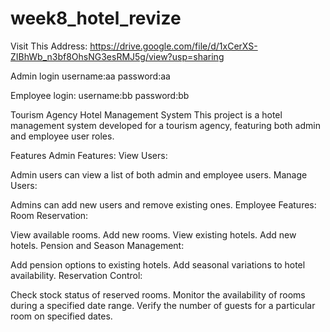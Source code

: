 # week8_hotel_revize

Visit This Address: https://drive.google.com/file/d/1xCerXS-ZIBhWb_n3bf8OhsNG3esRMJ5g/view?usp=sharing

Admin login
  username:aa
  password:aa

Employee login:
  username:bb
  password:bb
  
Tourism Agency Hotel Management System This project is a hotel management system developed for a tourism agency, featuring both admin and employee user roles.

Features Admin Features: View Users:

Admin users can view a list of both admin and employee users. Manage Users:

Admins can add new users and remove existing ones. Employee Features: Room Reservation:

View available rooms. Add new rooms. View existing hotels. Add new hotels. Pension and Season Management:

Add pension options to existing hotels. Add seasonal variations to hotel availability. Reservation Control:

Check stock status of reserved rooms. Monitor the availability of rooms during a specified date range. Verify the number of guests for a particular room on specified dates. 
